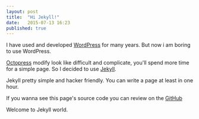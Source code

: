 ```yaml
---
layout: post
title:  "Hi Jekyll!"
date:   2015-07-13 16:23
published: true
---
```


I have used and developed [WordPress](https://wordpress.com/) for many years. But now i am boring to use WordPress.

[Octopress](http://octopress.org/) modify look like difficult and complicate, you'll spend more time for a simple page. So I decided to use [Jekyll](http://jekyllrb.com/).

Jekyll pretty simple and hacker friendly. You can write a page at least in one hour.

If you wanna see this page's source code you can review on the
 [GitHub](https://github.com/coskuntekin/coskuntekin.github.com)

Welcome to Jekyll world.
